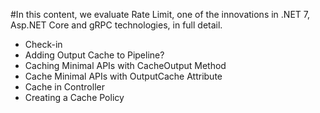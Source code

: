 #In this content, we evaluate Rate Limit, one of the innovations in .NET 7, Asp.NET Core and gRPC technologies, in full detail.

- Check-in
- Adding Output Cache to Pipeline?
- Caching Minimal APIs with CacheOutput Method
- Cache Minimal APIs with OutputCache Attribute
- Cache in Controller
- Creating a Cache Policy
